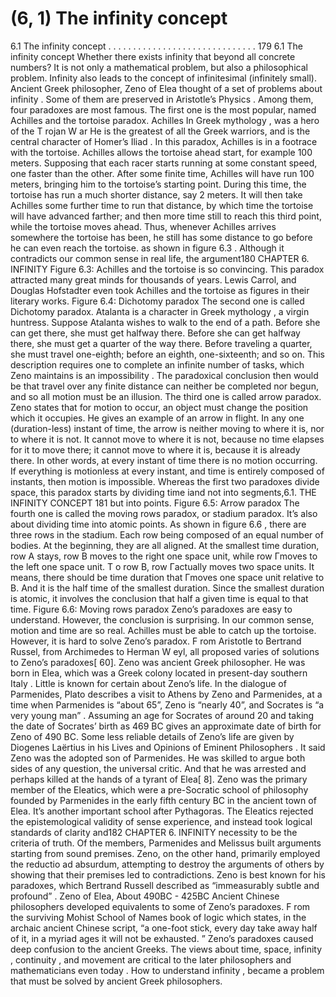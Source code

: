 # (6, 1) The infinity concept

6.1 The infinity concept . . . . . . . . . . . . . . . . . . . . . . . . . . . . . . 179
6.1 The infinity concept
Whether there exists infinity that beyond all concrete numbers? It is not only a mathematical problem, but also a philosophical problem. Infinity also leads to the concept of
infinitesimal (infinitely small). Ancient Greek philosopher, Zeno of Elea thought of a set
of problems about infinity . Some of them are preserved in Aristotle’s Physics . Among
them, four paradoxes are most famous.
The first one is the most popular, named Achilles and the tortoise paradox. Achilles
In Greek mythology , was a hero of the T rojan W ar He is the greatest of all the Greek
warriors, and is the central character of Homer’s Iliad . In this paradox, Achilles is in
a footrace with the tortoise. Achilles allows the tortoise ahead start, for example 100
meters. Supposing that each racer starts running at some constant speed, one faster than
the other. After some finite time, Achilles will have run 100 meters, bringing him to the
tortoise’s starting point. During this time, the tortoise has run a much shorter distance,
say 2 meters. It will then take Achilles some further time to run that distance, by which
time the tortoise will have advanced farther; and then more time still to reach this third
point, while the tortoise moves ahead. Thus, whenever Achilles arrives somewhere the
tortoise has been, he still has some distance to go before he can even reach the tortoise. as
shown in figure 6.3 . Although it contradicts our common sense in real life, the argument180 CHAPTER 6. INFINITY
Figure 6.3: Achilles and the tortoise
is so convincing. This paradox attracted many great minds for thousands of years. Lewis
Carrol, and Douglas Hofstadter even took Achilles and the tortoise as figures in their
literary works.
Figure 6.4: Dichotomy paradox
The second one is called Dichotomy paradox. Atalanta is a character in Greek mythology , a virgin huntress. Suppose Atalanta wishes to walk to the end of a path. Before she
can get there, she must get halfway there. Before she can get halfway there, she must get
a quarter of the way there. Before traveling a quarter, she must travel one-eighth; before
an eighth, one-sixteenth; and so on. This description requires one to complete an infinite
number of tasks, which Zeno maintains is an impossibility . The paradoxical conclusion
then would be that travel over any finite distance can neither be completed nor begun,
and so all motion must be an illusion.
The third one is called arrow paradox. Zeno states that for motion to occur, an object
must change the position which it occupies. He gives an example of an arrow in flight. In
any one (duration-less) instant of time, the arrow is neither moving to where it is, nor to
where it is not. It cannot move to where it is not, because no time elapses for it to move
there; it cannot move to where it is, because it is already there. In other words, at every
instant of time there is no motion occurring. If everything is motionless at every instant,
and time is entirely composed of instants, then motion is impossible. Whereas the first
two paradoxes divide space, this paradox starts by dividing time iand not into segments,6.1. THE INFINITY CONCEPT 181
but into points.
Figure 6.5: Arrow paradox
The fourth one is called the moving rows paradox, or stadium paradox. It’s also
about dividing time into atomic points. As shown in figure 6.6 , there are three rows in
the stadium. Each row being composed of an equal number of bodies. At the beginning,
they are all aligned. At the smallest time duration, row A stays, row B moves to the right
one space unit, while row Γmoves to the left one space unit. T o row B, row Γactually
moves two space units. It means, there should be time duration that Γmoves one space
unit relative to B. And it is the half time of the smallest duration. Since the smallest
duration is atomic, it involves the conclusion that half a given time is equal to that time.
Figure 6.6: Moving rows paradox
Zeno’s paradoxes are easy to understand. However, the conclusion is surprising. In
our common sense, motion and time are so real. Achilles must be able to catch up the
tortoise. However, it is hard to solve Zeno’s paradox. F rom Aristotle to Bertrand Russel,
from Archimedes to Herman W eyl, all proposed varies of solutions to Zeno’s paradoxes[ 60].
Zeno was ancient Greek philosopher. He was born in Elea, which was a Greek colony
located in present-day southern Italy . Little is known for certain about Zeno’s life. In
the dialogue of Parmenides, Plato describes a visit to Athens by Zeno and Parmenides,
at a time when Parmenides is “about 65”, Zeno is “nearly 40”, and Socrates is “a very
young man” . Assuming an age for Socrates of around 20 and taking the date of Socrates’
birth as 469 BC gives an approximate date of birth for Zeno of 490 BC. Some less reliable
details of Zeno’s life are given by Diogenes Laërtius in his Lives and Opinions of Eminent
Philosophers . It said Zeno was the adopted son of Parmenides. He was skilled to argue
both sides of any question, the universal critic. And that he was arrested and perhaps
killed at the hands of a tyrant of Elea[ 8].
Zeno was the primary member of the Eleatics, which were a pre-Socratic school of
philosophy founded by Parmenides in the early fifth century BC in the ancient town of
Elea. It’s another important school after Pythagoras. The Eleatics rejected the epistemological validity of sense experience, and instead took logical standards of clarity and182 CHAPTER 6. INFINITY
necessity to be the criteria of truth. Of the members, Parmenides and Melissus built
arguments starting from sound premises. Zeno, on the other hand, primarily employed
the reductio ad absurdum, attempting to destroy the arguments of others by showing
that their premises led to contradictions. Zeno is best known for his paradoxes, which
Bertrand Russell described as “immeasurably subtle and profound” .
Zeno of Elea, About 490BC - 425BC
Ancient Chinese philosophers developed equivalents to some of Zeno’s paradoxes.
F rom the surviving Mohist School of Names book of logic which states, in the archaic
ancient Chinese script, “a one-foot stick, every day take away half of it, in a myriad ages
it will not be exhausted. ”
Zeno’s paradoxes caused deep confusion to the ancient Greeks. The views about
time, space, infinity , continuity , and movement are critical to the later philosophers and
mathematicians even today . How to understand infinity , became a problem that must be
solved by ancient Greek philosophers.
